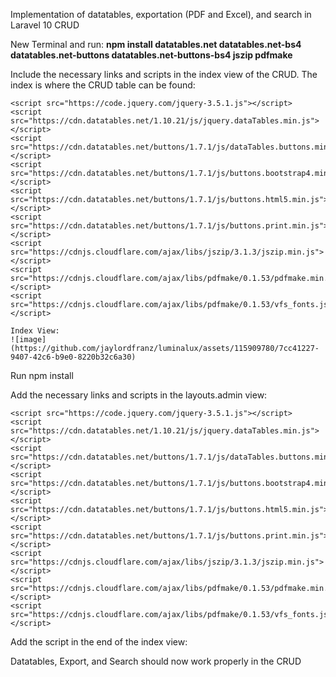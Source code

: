 Implementation of datatables, exportation (PDF and Excel), and search in Laravel 10 CRUD

New Terminal and run:
    **npm install datatables.net datatables.net-bs4 datatables.net-buttons datatables.net-buttons-bs4 jszip pdfmake**

Include the necessary links and scripts in the index view of the CRUD. The index is where the CRUD table can be found:
    <link rel="stylesheet" href="https://cdn.datatables.net/1.10.21/css/jquery.dataTables.min.css">
    <link rel="stylesheet" href="https://cdn.datatables.net/buttons/1.7.1/css/buttons.dataTables.min.css">
    <link rel="stylesheet" href="https://cdn.datatables.net/buttons/1.7.1/css/buttons.bootstrap4.min.css">
    <link rel="stylesheet" href="https://cdn.datatables.net/1.10.21/css/dataTables.bootstrap4.min.css">
    
    <script src="https://code.jquery.com/jquery-3.5.1.js"></script>
    <script src="https://cdn.datatables.net/1.10.21/js/jquery.dataTables.min.js"></script>
    <script src="https://cdn.datatables.net/buttons/1.7.1/js/dataTables.buttons.min.js"></script>
    <script src="https://cdn.datatables.net/buttons/1.7.1/js/buttons.bootstrap4.min.js"></script>
    <script src="https://cdn.datatables.net/buttons/1.7.1/js/buttons.html5.min.js"></script>
    <script src="https://cdn.datatables.net/buttons/1.7.1/js/buttons.print.min.js"></script>
    <script src="https://cdnjs.cloudflare.com/ajax/libs/jszip/3.1.3/jszip.min.js"></script>
    <script src="https://cdnjs.cloudflare.com/ajax/libs/pdfmake/0.1.53/pdfmake.min.js"></script>
    <script src="https://cdnjs.cloudflare.com/ajax/libs/pdfmake/0.1.53/vfs_fonts.js"></script>

    Index View:
    ![image](https://github.com/jaylordfranz/luminalux/assets/115909780/7cc41227-9407-42c6-b9e0-8220b32c6a30)

Run npm install

Add the necessary links and scripts in the layouts.admin view:
    <link rel="stylesheet" href="https://cdn.datatables.net/1.10.21/css/jquery.dataTables.min.css">
    <link rel="stylesheet" href="https://cdn.datatables.net/buttons/1.7.1/css/buttons.dataTables.min.css">
    <link rel="stylesheet" href="https://cdn.datatables.net/buttons/1.7.1/css/buttons.bootstrap4.min.css">
    <link rel="stylesheet" href="https://cdn.datatables.net/1.10.21/css/dataTables.bootstrap4.min.css">
    
    <script src="https://code.jquery.com/jquery-3.5.1.js"></script>
    <script src="https://cdn.datatables.net/1.10.21/js/jquery.dataTables.min.js"></script>
    <script src="https://cdn.datatables.net/buttons/1.7.1/js/dataTables.buttons.min.js"></script>
    <script src="https://cdn.datatables.net/buttons/1.7.1/js/buttons.bootstrap4.min.js"></script>
    <script src="https://cdn.datatables.net/buttons/1.7.1/js/buttons.html5.min.js"></script>
    <script src="https://cdn.datatables.net/buttons/1.7.1/js/buttons.print.min.js"></script>
    <script src="https://cdnjs.cloudflare.com/ajax/libs/jszip/3.1.3/jszip.min.js"></script>
    <script src="https://cdnjs.cloudflare.com/ajax/libs/pdfmake/0.1.53/pdfmake.min.js"></script>
    <script src="https://cdnjs.cloudflare.com/ajax/libs/pdfmake/0.1.53/vfs_fonts.js"></script>

Add the script in the end of the index view:
    <script>
    $(document).ready(function() {
        var table = $('#suppliersTable').DataTable({
            "paging": true,
            "ordering": true,
            "info": true,
            "searching": true,
            "order": [],
            "language": {
                "search": "",
                "searchPlaceholder": "Search by ID..."
            },
            dom: 'Bfrtip',
            buttons: [
                {
                    extend: 'excelHtml5',
                    title: 'Suppliers'
                },
                {
                    extend: 'pdfHtml5',
                    title: 'Suppliers'
                }
            ]
        });

        $('#searchButton').on('click', function() {
            var value = $('#searchInput').val().trim();
            if (value) {
                table.columns().every(function(index) {
                    if (index === 0) { // Search in the first column (ID)
                        this.search('^' + value + '$', true, false).draw();
                    }
                });
            } else {
                table.columns().every(function() {
                    this.search('').draw();
                });
            }
        });
    });
</script>

Datatables, Export, and Search should now work properly in the CRUD

